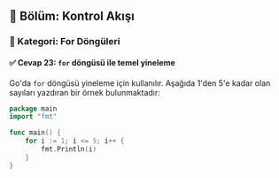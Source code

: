 ## 📘 Bölüm: Kontrol Akışı  
### 🔹 Kategori: For Döngüleri  
#### ✅ Cevap 23: `for` döngüsü ile temel yineleme

Go'da `for` döngüsü yineleme için kullanılır. Aşağıda 1'den 5'e kadar olan sayıları yazdıran bir örnek bulunmaktadır:

```go
package main
import "fmt"

func main() {
    for i := 1; i <= 5; i++ {
        fmt.Println(i)
    }
}
```
